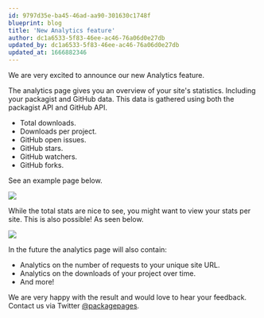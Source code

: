 ```yaml
---
id: 9797d35e-ba45-46ad-aa90-301630c1748f
blueprint: blog
title: 'New Analytics feature'
author: dc1a6533-5f83-46ee-ac46-76a06d0e27db
updated_by: dc1a6533-5f83-46ee-ac46-76a06d0e27db
updated_at: 1666882346
---
```

<div class="text-left pt-8">
    <p class="pt-8">
        We are very excited to announce our new Analytics feature.
    </p>
    <p class="pt-8">
        The analytics page gives you an overview of your site's statistics.
        Including your packagist and GitHub data.
        This data is gathered using both the packagist API and GitHub API.
        <ul class="mt-4 list-disc ml-5">
            <li>
                Total downloads.
            </li>
            <li>
                Downloads per project.
            </li>
            <li>
                GitHub open issues.
            </li>
            <li>
                GitHub stars.
            </li>
            <li>
                GitHub watchers.
            </li>
            <li>
                GitHub forks.
            </li>
        </ul>
        See an example page below.
    </p>
    <img src="/assets/stats-index.png">
    <p class="pt-8">
        While the total stats are nice to see, you might want to view your stats per site. 
        This is also possible! As seen below.
    </p>
    <img src="/assets/stats-show.png">
    <p class="pt-8">
        In the future the analytics page will also contain:
        <ul class="mt-4 list-disc ml-5">
            <li>
                Analytics on the number of requests to your unique site URL.
            </li>
            <li>
                Analytics on the downloads of your project over time.
            </li>
            <li>
                And more!
            </li>
        </ul>
    </p>
    <p class="pt-8">
        We are very happy with the result and would love to hear your feedback. Contact us via Twitter 
        <a href="https://twitter.com/packagepages" class="underline">@packagepages</a>.
    </p>
</div>
